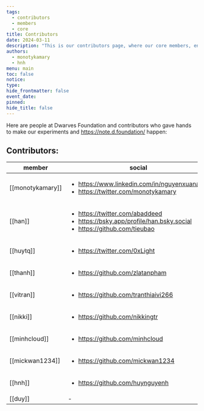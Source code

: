 ```yaml
---
tags:
  - contributors
  - members
  - core
title: Contributors
date: 2024-03-11
description: "This is our contributors page, where our core members, engineers, and community help to give hand to our research, our field notes, and this site: https://note.d.foundation/."
authors:
  - monotykamary
  - hnh
menu: main
toc: false
notice: 
type: 
hide_frontmatter: false
event_date: 
pinned: 
hide_title: false
---
```

Here are people at Dwarves Foundation and contributors who gave hands to make our experiments and https://note.d.foundation/ happen:

## Contributors:
| member           | social                                                                                                                             |
| ---------------- | ---------------------------------------------------------------------------------------------------------------------------------- |
| [[monotykamary]] | <ul><li>https://www.linkedin.com/in/nguyenxuananh/</li><li>https://twitter.com/monotykamary</li></ul>                              |
| [[han]]          | <ul><li>https://twitter.com/abaddeed</li><li>https://bsky.app/profile/han.bsky.social</li><li>https://github.com/tieubao</li></ul> |
| [[huytq]]        | <ul><li>https://twitter.com/0xLight</li></ul>                                                                                      |
| [[thanh]]        | <ul><li>https://github.com/zlatanpham</li></ul>                                                                                    |
| [[vitran]]       | <ul><li>https://github.com/tranthiaivi266</li></ul>                                                                                |
| [[nikki]]        | <ul><li>https://github.com/nikkingtr</li></ul>                                                                                     |
| [[minhcloud]]    | <ul><li>https://github.com/minhcloud</li></ul>                                                                                     |
| [[mickwan1234]]  | <ul><li>https://github.com/mickwan1234</li></ul>                                                                                   |
| [[hnh]]          | <ul><li>https://github.com/huynguyenh</li></ul>                                                                                    |
| [[duy]]          | \-                                                                                                                                 |

